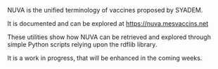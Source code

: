 NUVA is the unified terminology of vaccines proposed by SYADEM.

It is documented and can be explored at https://nuva.mesvaccins.net

These utilities show how NUVA can be retrieved and explored through simple Python scripts relying upon the rdflib library.

It is a work in progress, that will be enhanced in the coming weeks.
